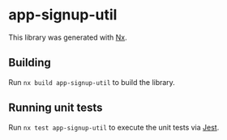 # app-signup-util

This library was generated with [Nx](https://nx.dev).

## Building

Run `nx build app-signup-util` to build the library.

## Running unit tests

Run `nx test app-signup-util` to execute the unit tests via [Jest](https://jestjs.io).
